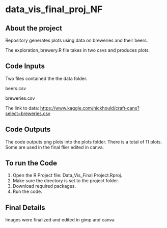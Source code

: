 # data_vis_final_proj_NF

## About the project

Repository generates plots using data on breweries and their beers.

The exploration_brewery.R file takes in two csvs and produces plots.

## Code Inputs

Two files contained the the data folder. 

beers.csv

breweries.csv

The link to data: https://www.kaggle.com/nickhould/craft-cans?select=breweries.csv

## Code Outputs

The code outputs png plots into the plots folder. 
There is a total of 11 plots. 
Some are used in the final flier edited in canva.

## To run the Code

 1. Open the R Project file: Data_Vis_Final Project.Rproj. 
 2. Make sure the directory is set to the project folder.
 3. Download required packages.
 4. Run the code.

## Final Details

Images were finalized and edited in gimp and canva
